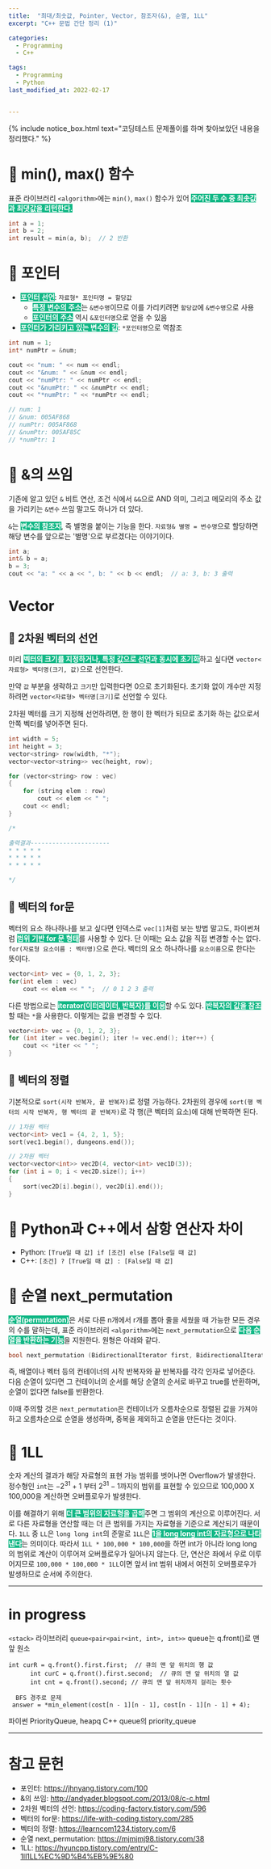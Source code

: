 ```yaml
---
title:  "최대/최솟값, Pointer, Vector, 참조자(&), 순열, 1LL"
excerpt: "C++ 문법 간단 정리 (1)"

categories:
  - Programming
  - C++

tags:
  - Programming
  - Python
last_modified_at: 2022-02-17


---
```


{% include notice_box.html text="코딩테스트 문제풀이를 하며 찾아보았던 내용을 정리했다." %}

# 🥝 min(), max() 함수
표준 라이브러리 `<algorithm>`에는 `min()`, `max()` 함수가 있어 <span style="background-color: #12B886; color: white">**주어진 두 수 중 최솟값과 최댓값을 리턴한다.**</span>
```cpp
int a = 1;
int b = 2;
int result = min(a, b);  // 2 반환
```

# 🥥 포인터

* <span style="background-color: #12B886; color: white">**포인터 선언**</span>: `자료형* 포인터명 = 할당값`
  * <span style="background-color: #12B886; color: white">**특정 변수의 주소**</span>는 `&변수명`이므로 이를 가리키려면 `할당값`에 `&변수명`으로 사용
  * <span style="background-color: #12B886; color: white">**포인터의 주소**</span> 역시 `&포인터명`으로 얻을 수 있음
* <span style="background-color: #12B886; color: white">**포인터가 가리키고 있는 변수의 값**</span>: `*포인터명`으로 역참조

```cpp
int num = 1;
int* numPtr = &num;

cout << "num: " << num << endl;
cout << "&num: " << &num << endl;
cout << "numPtr: " << numPtr << endl;
cout << "&numPtr: " << &numPtr << endl;
cout << "*numPtr: " << *numPtr << endl;

// num: 1
// &num: 005AF868
// numPtr: 005AF868
// &numPtr: 005AF85C
// *numPtr: 1  
```

# 🍇 &의 쓰임
기존에 알고 있던 `&` 비트 연산, 조건 식에서 `&&`으로 AND 의미, 그리고 메모리의 주소 값을 가리키는 `&변수` 쓰임 말고도 하나가 더 있다.

`&`는 <span style="background-color: #12B886; color: white">**변수의 참조자**</span>, 즉 별명을 붙이는 기능을 한다. `자료형& 별명 = 변수명`으로 할당하면 해당 변수를 앞으로는 '별명'으로 부르겠다는 이야기이다.

```cpp
int a;
int& b = a;
b = 3;
cout << "a: " << a << ", b: " << b << endl;  // a: 3, b: 3 출력
```

# Vector
## 🍈 2차원 벡터의 선언
미리 <span style="background-color: #12B886; color: white">**벡터의 크기를 지정하거나, 특정 값으로 선언과 동시에 초기화**</span>하고 싶다면 `vector<자료형> 벡터명(크기, 값)`으로 선언한다. 

만약 `값` 부분을 생략하고 `크기`만 입력한다면 0으로 초기화된다. 초기화 없이 개수만 지정하려면 `vector<자료형> 벡터명[크기]`로 선언할 수 있다.

2차원 벡터를 크기 지정해 선언하려면, 한 행이 한 벡터가 되므로 초기화 하는 값으로서 안쪽 벡터를 넣어주면 된다.

```cpp
int width = 5;
int height = 3;
vector<string> row(width, "*");
vector<vector<string>> vec(height, row);

for (vector<string> row : vec)
{
    for (string elem : row)
        cout << elem << " ";
    cout << endl;
}

/* 

출력결과----------------------
* * * * *
* * * * *
* * * * *

*/
```

## 🍉 벡터의 for문
벡터의 요소 하나하나를 보고 싶다면 인덱스로 `vec[1]`처럼 보는 방법 말고도, 파이썬처럼 <span style="background-color: #12B886; color: white">**범위 기반 for 문 형태**</span>를 사용할 수 있다. 단 이때는 요소 값을 직접 변경할 수는 없다. `for(자료형 요소이름 : 벡터명)`으로 쓴다. 벡터의 요소 하나하나를 `요소이름`으로 한다는 뜻이다.
```cpp
vector<int> vec = {0, 1, 2, 3};
for(int elem : vec)
    cout << elem << " ";  // 0 1 2 3 출력
```

다른 방법으로는 <span style="background-color: #12B886; color: white">**iterator(이터레이터, 반복자)를 이용**</span>할 수도 있다. <span style="background-color: #12B886; color: white">**반복자의 값을 참조**</span>할 때는 `*`을 사용한다. 이렇게는 값을 변경할 수 있다.
```cpp
vector<int> vec = {0, 1, 2, 3};
for (int iter = vec.begin(); iter != vec.end(); iter++) { 
    cout << *iter << " ";
}
```

## 🍊 벡터의 정렬
기본적으로  `sort(시작 반복자, 끝 반복자)`로 정렬 가능하다.
2차원의 경우에 `sort(행 벡터의 시작 반복자, 행 벡터의 끝 반복자)`로 각 행(큰 벡터의 요소)에 대해 반복하면 된다.
```cpp
// 1차원 벡터
vector<int> vec1 = {4, 2, 1, 5};
sort(vec1.begin(), dungeons.end());

// 2차원 벡터
vector<vector<int>> vec2D(4, vector<int> vec1D(3));
for (int i = 0; i < vec2D.size(); i++)
{
    sort(vec2D[i].begin(), vec2D[i].end());
}
```

# 🍋 Python과 C++에서 삼항 연산자 차이
  * Python: `[True일 때 값] if [조건] else [False일 때 값]`
  * C++: `[조건] ? [True일 때 값] : [False일 때 값]`

# 🍌 순열 next_permutation
<span style="background-color: #12B886; color: white">**순열(permutation)**</span>은 서로 다른 n개에서 r개를 뽑아 줄을 세웠을 때 가능한 모든 경우의 수를 말하는데, 표준 라이브러리 `<algorithm>`에는 `next_permutation`으로 <span style="background-color: #12B886; color: white">**다음 순열을 반환하는 기능**</span>을 지원한다. 원형은 아래와 같다.

```cpp
bool next_permutation (BidirectionalIterator first, BidirectionalIterator last);
```

즉, 배열이나 벡터 등의 컨테이너의 시작 반복자와 끝 반복자를 각각 인자로 넣어준다. 다음 순열이 있다면 그 컨테이너의 순서를 해당 순열의 순서로 바꾸고 true를 반환하며, 순열이 없다면 false를 반환한다.

이때 주의할 것은 `next_permutation`은 컨테이너가 오름차순으로 정렬된 값을 가져야 하고 오름차순으로 순열을 생성하며, 중복을 제외하고 순열을 만든다는 것이다.

# 🍍 1LL
숫자 계산의 결과가 해당 자료형의 표현 가능 범위를 벗어나면 Overflow가 발생한다. 
정수형인 `int`는 $-2^{31} + 1$ 부터 $2^{31} - 1$까지의 범위를 표현할 수 있으므로 100,000 X 100,000을 계산하면 오버플로우가 발생한다.

이를 해결하기 위해 <span style="background-color: #12B886; color: white">**더 큰 범위의 자료형을 곱해**</span>주면 그 범위의 계산으로 이루어진다. 서로 다른 자료형을 연산할 때는 더 큰 범위를 가지는 자료형을 기준으로 계산되기 때문이다.
`1LL` 중 `LL`은 `long long int`의 준말로 `1LL`은 <span style="background-color: #12B886; color: white">**1을 long long int의 자료형으로 나타낸다**</span>는 의미이다. 따라서 `1LL * 100,000 * 100,000`을 하면 int가 아니라 long long의 범위로 계산이 이루어져 오버플로우가 일어나지 않는다. 단, 연산은 좌에서 우로 이루어지므로 `100,000 * 100,000 * 1LL`이면 앞서 int 범위 내에서 여전히 오버플로우가 발생하므로 순서에 주의한다.

- - -

# in progress

`<stack>` 라이브러리
`queue<pair<pair<int, int>, int>>`
queue는 q.front()로 맨 앞 원소
  ```
  int curR = q.front().first.first;  // 큐의 맨 앞 위치의 행 값
        int curC = q.front().first.second;  // 큐의 맨 앞 위치의 열 값
        int cnt = q.front().second; // 큐의 맨 앞 위치까지 걸리는 횟수
  ```
 ``` 
   BFS 경주로 문제
  answer = *min_element(cost[n - 1][n - 1], cost[n - 1][n - 1] + 4);
  ```

  
   파이썬 PriorityQueue, heapq
  C++ queue의 priority_queue

- - -

# 참고 문헌
* 포인터: https://jhnyang.tistory.com/100
* &의 쓰임: http://andyader.blogspot.com/2013/08/c-c.html
* 2차원 벡터의 선언: https://coding-factory.tistory.com/596
* 벡터의 for문: https://life-with-coding.tistory.com/285
* 벡터의 정렬: https://learncom1234.tistory.com/6
* 순열 next_permutation: https://mjmjmj98.tistory.com/38
* 1LL: https://hyuncpp.tistory.com/entry/C-1ll1LL%EC%9D%B4%EB%9E%80